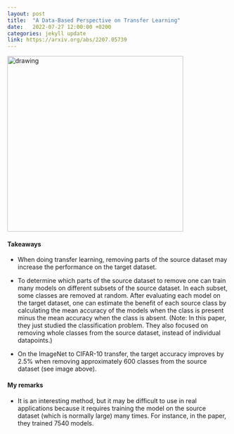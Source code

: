 ```yaml
---
layout: post
title:  "A Data-Based Perspective on Transfer Learning"
date:   2022-07-27 12:00:00 +0200
categories: jekyll update
link: https://arxiv.org/abs/2207.05739
---
```


<img src="{{site.baseurl}}/assets/img/2022-07-28-A Data-Based Perspective on Transfer Learning.png" alt="drawing" width="400"/>

#### Takeaways

- When doing transfer learning, removing parts of the source dataset may increase the performance on
 the target dataset.

- To determine which parts of the source dataset to remove one can train many models on different
 subsets of the source dataset. In each subset, some classes are removed at random. After evaluating
 each model on the target dataset, one can estimate the benefit of each source class by calculating
 the mean accuracy of the models when the class is present minus the mean accuracy when the class is
 absent. (Note: In this paper, they just studied the classification problem. They also focused on
 removing whole classes from the source dataset, instead of individual datapoints.)

- On the ImageNet to CIFAR-10 transfer, the target accuracy improves by 2.5% when removing
 approximately 600 classes from the source dataset (see image above).

#### My remarks

 - It is an interesting method, but it may be difficult to use in real applications because it
 requires training the model on the source dataset (which is normally large) many times. For
 instance, in the paper, they trained 7540 models.


